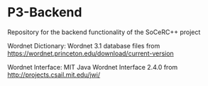 # P3-Backend
Repository for the backend functionality of the SoCeRC++ project

Wordnet Dictionary: Wordnet 3.1 database files from https://wordnet.princeton.edu/download/current-version

Wordnet Interface: MIT Java Wordnet Interface 2.4.0 from http://projects.csail.mit.edu/jwi/
